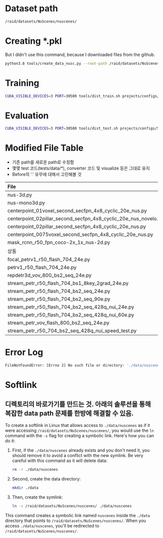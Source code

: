 # Dataset path
```sh
/raid/datasets/NuScenes/nuscenes/
```

# Creating *.pkl
But I didn't use this command, because I downloaded files from the github.
```sh
python3.8 tools/create_data_nusc.py --root-path /raid/datasets/NuScenes/nuscenes --out-dir /raid/datasets/NuScenes/nuscenes --extra-tag nuscenes2d --version v1.0
```

# Training
```sh
CUDA_VISIBLE_DEVICES=3 PORT=30500 tools/dist_train.sh projects/configs/StreamPETR/stream_petr_r50_flash_704_bs2_seq_24e.py 1 --work-dir work_dirs/stream_petr_r50_flash_704_bs2_seq_24e/
```

# Evaluation
```sh
CUDA_VISIBLE_DEVICES=3 PORT=30500 tools/dist_test.sh projects/configs/StreamPETR/stream_petr_r50_flash_704_bs2_seq_24e.py work_dirs/stream_petr_r50_flash_704_bs2_seq_24e/latest.pth 1 --eval bbox
```

# Modified File Table

- 기존 path를 새로운 path로 수정함  
- 몇몇 test 코드(tests/data/\*), converter 코드 및 visualize 등은 그대로 유지
- Before의 '.' 유무에 대해서 고민해볼 것

| File | LN | Before | After |
|:---|:---:|:---|:---|
|nus-3d.py|10|'data/nuscenes/'|'/raid/datasets/NuScenes/nuscenes/'|
|nus-mono3d.py|2|'data/nuscenes/'|'/raid/datasets/NuScenes/nuscenes/'|
|centerpoint_01voxel_second_secfpn_4x8_cyclic_20e_nus.py|24|'data/nuscenes/'|'/raid/datasets/NuScenes/nuscenes/'|
|centerpoint_02pillar_second_secfpn_4x8_cyclic_20e_nus_novelo.py|31|'data/nuscenes/'|'/raid/datasets/NuScenes/nuscenes/'|
|centerpoint_02pillar_second_secfpn_4x8_cyclic_20e_nus.py|25|'data/nuscenes/'|'/raid/datasets/NuScenes/nuscenes/'|
|centerpoint_0075voxel_second_secfpn_4x8_cyclic_20e_nus.py|29|'data/nuscenes/'|'/raid/datasets/NuScenes/nuscenes/'|
|mask_rcnn_r50_fpn_coco-2x_1x_nus-2d.py|13|'./data/nuscenes/'|'/raid/datasets/NuScenes/nuscenes/'|
|상동|14|'data/nuscenes/'|'/raid/datasets/NuScenes/nuscenes/'|
|focal_petrv1_r50_flash_704_24e.py|142|'./data/nuscenes/'|'/raid/datasets/NuScenes/nuscenes/'|
|petrv1_r50_flash_704_24e.py|122|'./data/nuscenes/'|'/raid/datasets/NuScenes/nuscenes/'|
|repdetr3d_vov_800_bs2_seq_24e.py|143|'./data/nuscenes/'|'/raid/datasets/NuScenes/nuscenes/'|
|stream_petr_r50_flash_704_bs1_8key_2grad_24e.py|148|'./data/nuscenes/'|'/raid/datasets/NuScenes/nuscenes/'|
|stream_petr_r50_flash_704_bs2_seq_24e.py|152|'./data/nuscenes/'|'/raid/datasets/NuScenes/nuscenes/'|
|stream_petr_r50_flash_704_bs2_seq_90e.py|152|'./data/nuscenes/'|'/raid/datasets/NuScenes/nuscenes/'|
|stream_petr_r50_flash_704_bs2_seq_428q_nui_24e.py|154|'./data/nuscenes/'|'/raid/datasets/NuScenes/nuscenes/'|
|stream_petr_r50_flash_704_bs2_seq_428q_nui_60e.py|154|'./data/nuscenes/'|'/raid/datasets/NuScenes/nuscenes/'|
|stream_petr_vov_flash_800_bs2_seq_24e.py|148|'./data/nuscenes/'|'/raid/datasets/NuScenes/nuscenes/'|
|stream_petr_r50_704_bs2_seq_428q_nui_speed_test.py|154|'./data/nuscenes/'|'/raid/datasets/NuScenes/nuscenes/'|

# Error Log
```sh
FileNotFoundError: [Errno 2] No such file or directory: './data/nuscenes/samples/CAM_FRONT/n008-2018-09-18-12-53-31-0400__CAM_FRONT__1537290001612404.jpg'
```

# Softlink
디렉토리의 바로가기를 만드는 것. 아래의 솔루션을 통해 복잡한 data path 문제를 한방에 해결할 수 있음.
---
To create a softlink in Linux that allows access to `./data/nuscenes` as if it were accessing `/raid/datasets/NuScenes/nuscenes/`, you would use the `ln` command with the `-s` flag for creating a symbolic link. Here's how you can do it:

1. First, if the `./data/nuscenes` already exists and you don't need it, you should remove it to avoid a conflict with the new symlink. Be very careful with this command as it will delete data:

   ```sh
   rm -r ./data/nuscenes
   ```

2. Second, create the data directory:

   ```sh
   mkdir ./data
   ```

3. Then, create the symlink:

   ```sh
   ln -s /raid/datasets/NuScenes/nuscenes/ ./data/nuscenes
   ```

This command creates a symbolic link named `nuscenes` inside the `./data` directory that points to `/raid/datasets/NuScenes/nuscenes/`. When you access `./data/nuscenes`, you'll be redirected to `/raid/datasets/NuScenes/nuscenes/`.